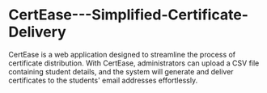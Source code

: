 # CertEase---Simplified-Certificate-Delivery
CertEase is a web application designed to streamline the process of certificate distribution. With CertEase, administrators can upload a CSV file containing student details, and the system will generate and deliver certificates to the students' email addresses effortlessly.
